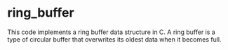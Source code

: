 # ring_buffer
This code implements a ring buffer data structure in C. A ring buffer is a type of circular buffer that overwrites its oldest data when it becomes full.
